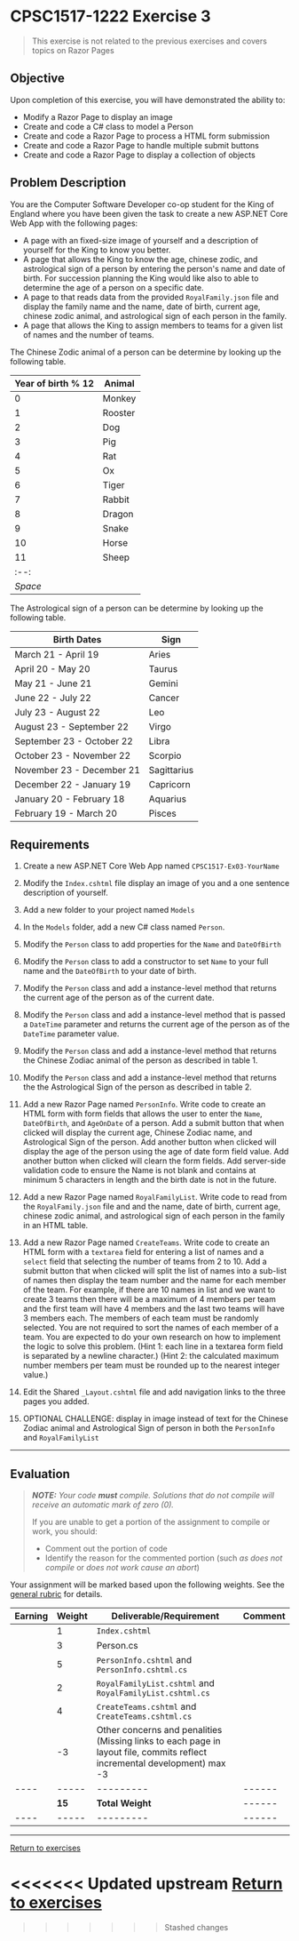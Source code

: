 # CPSC1517-1222 Exercise 3

> This exercise is not related to the previous exercises and covers topics on Razor Pages

## Objective

Upon completion of this exercise, you will have demonstrated the ability to:
- Modify a Razor Page to display an image
- Create and code a C# class to model a Person
- Create and code a Razor Page to process a HTML form submission
- Create and code a Razor Page to handle multiple submit buttons
- Create and code a Razor Page to display a collection of objects

## Problem Description

You are the Computer Software Developer co-op student for the King of England where you have been given the task to create a new ASP.NET Core Web App with the following pages:

- A page with an fixed-size image of yourself and a description of yourself for the King to know you better. 
- A page that allows the King to know the age, chinese zodic, and astrological sign of a person by entering the person's name and date of birth. For succession planning the King would like also to able to determine the age of a person on a specific date.
- A page to that reads data from the provided `RoyalFamily.json` file and display the family name and the name, date of birth, current age, chinese zodic animal, and astrological sign of each person in the family.
- A page that allows the King to assign members to teams for a given list of names and the number of teams.

The Chinese Zodic animal of a person can be determine by looking up the following table.

| Year of birth % 12 | Animal |
| --- | --- |
| 0 | Monkey |
| 1 | Rooster |
| 2 | Dog |
| 3 | Pig |
| 4 | Rat |
| 5 | Ox |
| 6 | Tiger |
| 7 | Rabbit |
| 8 | Dragon |
| 9 | Snake |
| 10 | Horse |
| 11| Sheep |
|:--:| 
| *Space* |

The Astrological sign of a person can be determine by looking up the following table.

| Birth Dates | Sign |
| --- | --- |
| March 21 - April 19 | Aries |
| April 20 - May 20 | Taurus |
| May 21 - June 21 | Gemini |
| June 22 - July 22 | Cancer |
| July 23 - August 22 | Leo |
| August 23 - September 22 | Virgo |
| September 23 - October 22 | Libra |
| October 23 - November 22 | Scorpio |
| November 23 - December 21 | Sagittarius |
| December 22 - January 19 | Capricorn |
| January 20 - February 18 | Aquarius |
| February 19 - March 20 | Pisces |

## Requirements
1. Create a new ASP.NET Core Web App named `CPSC1517-Ex03-YourName`
1. Modify the `Index.cshtml` file display an image of you and a one sentence description of yourself. 
1. Add a new folder to your project named `Models`
1. In the `Models` folder, add a new C# class named `Person`.
1. Modify the `Person` class to add properties for the `Name` and `DateOfBirth`
1. Modify the `Person` class to add a constructor to set `Name` to your full name and the `DateOfBirth` to your date of birth.
1. Modify the `Person` class and add a instance-level method that returns the current age of the person as of the current date.
1. Modify the `Person` class and add a instance-level method that is passed a `DateTime` parameter and returns the current age of the person as of the `DateTime` parameter value.
1. Modify the `Person` class and add a instance-level method that returns the Chinese Zodiac animal of the person as described in table 1.
1. Modify the `Person` class and add a instance-level method that returns the the Astrological Sign of the person as described in table 2.
1. Add a new Razor Page named `PersonInfo`. Write code to create an HTML form with form fields that allows the user to enter the `Name`, `DateOfBirth`, and `AgeOnDate` of a person. Add a submit button that when clicked will display the current age, Chinese Zodiac name, and Astrological Sign of the person. Add another button when clicked will display the age of the person using the age of date form field value. Add another button when clicked will clearn the form fields.
Add server-side validation code to ensure the Name is not blank and contains at minimum 5 characters in length and the birth date is not in the future.
1. Add a new Razor Page named `RoyalFamilyList`. Write code to read from the `RoyalFamily.json` file and and the name, date of birth, current age, chinese zodic animal, and astrological sign of each person in the family in an HTML table.
1. Add a new Razor Page named `CreateTeams`. Write code to create an HTML form with a `textarea` field for entering a list of names and a `select` field that selecting the number of teams from 2 to 10. Add a submit button that when clicked will split the list of names into a sub-list of names then display the team number and the name for each member of the team. For example, if there are 10 names in list and we want to create 3 teams then there will be a maximum of 4 members per team and the first team will have 4 members and the last two teams will have 3 members each.
The members of each team must be randomly selected. You are not required to sort the names of each member of a team.
You are expected to do your own research on how to implement the logic to solve this problem. (Hint 1: each line in a textarea form field is separated by a newline character.) (Hint 2: the calculated maximum number members per team must be rounded up to the nearest integer value.)

1. Edit the Shared `_Layout.cshtml` file and add navigation links to the three pages you added.
1. OPTIONAL CHALLENGE: display in image instead of text for the Chinese Zodiac animal and Astrological Sign of person in both the `PersonInfo` and `RoyalFamilyList`
----

## Evaluation

> ***NOTE:** Your code **must** compile. Solutions that do not compile will receive an automatic mark of zero (0).*
> 
> If you are unable to get a portion of the assignment to compile or work, you should:
> - Comment out the  portion of code
> - Identify the reason for the commented portion (such *as does not compile* or *does not work cause an abort*)

Your assignment will be marked based upon the following weights. See the [general rubric](../../README.md#generalized-marking-rubric) for details.


| Earning | Weight | Deliverable/Requirement | Comment |
| ---- | --------- | ------- | ------------- |
|   | 1 | `Index.cshtml` |    |
|   | 3 | Person.cs |    |
|   | 5 | `PersonInfo.cshtml` and `PersonInfo.cshtml.cs` |   |
|   | 2 | `RoyalFamilyList.cshtml` and `RoyalFamilyList.cshtml.cs` |    |
|   | 4 | `CreateTeams.cshtml` and `CreateTeams.cshtml.cs` |   |
|  | -3 | Other concerns and penalities (Missing links to each page in layout file, commits reflect incremental development) max -3 |   |
| ---- | ----- | --------- |  ------ |
|   | **15** | **Total Weight** | ------ |
| ---- | ----- | --------- | ------ |


----

[Return to exercises](../../README.md)

<<<<<<< Updated upstream
[Return to exercises](../../README.md)
=======
>>>>>>> Stashed changes
